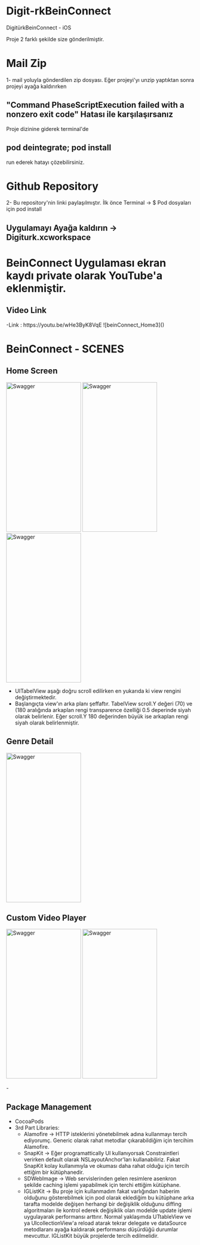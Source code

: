 # Digit-rkBeinConnect
DigitürkBeinConnect - iOS

Proje 2 farklı şekilde size gönderilmiştir.

<h1>Mail Zip </h1>   
1- mail yoluyla gönderdilen zip dosyası.
Eğer projeyi'yı unzip yaptıktan sonra projeyi ayağa kaldırırken 

"Command PhaseScriptExecution failed with a nonzero exit code" 
Hatası ile karşılaşırsanız
 -
Proje dizinine giderek terminal'de 

pod deintegrate; pod install
-
run ederek hatayı çözebilirsiniz.


<h1>Github Repository</h1>   
2- Bu repository'nin linki paylaşılmıştır.
İlk önce Terminal -> $ Pod dosyaları için pod install  

  Uygulamayı  Ayağa kaldırın ->  Digiturk.xcworkspace 
 -
  # BeinConnect Uygulaması ekran kaydı private olarak  YouTube'a eklenmiştir.
<h2>Video Link</h2>   
   -Link :  https://youtu.be/wHe3ByK8VqE
![beinConnect_Home3]()

 # BeinConnect - SCENES
<h2>Home Screen</h2>
<img src="https://github.com/nbaciyarkin/Digit-rkBeinConnect/assets/60100510/0f8871a1-86f4-4c54-a170-88a1b788bdf6.png" alt="Swagger" width="200" height="400"/>
<img src="https://github.com/nbaciyarkin/Digit-rkBeinConnect/assets/60100510/a7ca538e-59e6-4c5d-9ee3-05657c0534be.png" alt="Swagger" width="200" height="400"/>
<img src="https://github.com/nbaciyarkin/Digit-rkBeinConnect/assets/60100510/06114d63-e19d-44db-9c9b-14e6d93d6c1b.png" alt="Swagger" width="200" height="400"/>

  - UITabelView aşağı doğru scroll edilirken en yukarıda ki view rengini değiştirmektedir.
  - Başlangıçta view'ın arka planı şeffaftır. TabelView scroll.Y değeri (70) ve (180 aralığında arkaplan rengi transparence özelliği 0.5 deperinde siyah olarak belirlenir. Eğer scroll.Y 180 değerinden büyük ise arkaplan rengi siyah olarak belirlenmiştir.

<h2>Genre Detail</h2>
<img src="https://github.com/nbaciyarkin/Digit-rkBeinConnect/assets/60100510/1270c3ba-4185-446f-b4fb-bfb8ef0f6bb4" alt="Swagger" width="200" height="400"/>

<h2>Custom Video Player</h2>
<img src="https://github.com/nbaciyarkin/Digit-rkBeinConnect/assets/60100510/f5856c18-63dd-41d9-b5f2-3beb706487d2.png" alt="Swagger" width="200" height="400"/>

<img src="https://github.com/nbaciyarkin/Digit-rkBeinConnect/assets/60100510/0faaf428-3c62-4330-9282-943eb338cc7a.png" alt="Swagger" width="200" height="400"/>

 -<h2>Package Management</h2> 
  - CocoaPods
   - 3rd Part Libraries:
     - Alamofire -> HTTP isteklerini yönetebilmek adına kullanmayı tercih ediyorumç. Generic olarak rahat metodlar çıkarabildiğim için tercihim Alamofire.
     - SnapKit -> Eğer programattically UI kullanıyorsak Constraintleri verirken default olarak  NSLayoutAnchor'ları kullanabiliriz. Fakat SnapKit kolay kullanımıyla ve okuması daha rahat olduğu için tercih ettiğim bir kütüphanedir.
     - SDWebImage -> Web servislerinden gelen resimlere asenkron şekilde caching işlemi yapabilmek için terchi ettiğim kütüphane.
     - IGListKit -> Bu proje için kullanmadım fakat varlığından haberim olduğunu gösterebilmek için pod olarak eklediğim bu kütüphane arka tarafta modelde değişen herhangi bir değişiklik olduğunu diffing algoritmaları ile kontrol ederek değişiklik olan modelde update işlemi uygulayarak performansı arttırır. Normal yaklaşımda UTtableView ve ya UIcollectionView'a reload atarak tekrar delegate ve dataSource metodlaranı ayağa kaldırarak performansı düşürdüğü durumlar mevcuttur. IGListKit büyük projelerde tercih edilmelidir.
